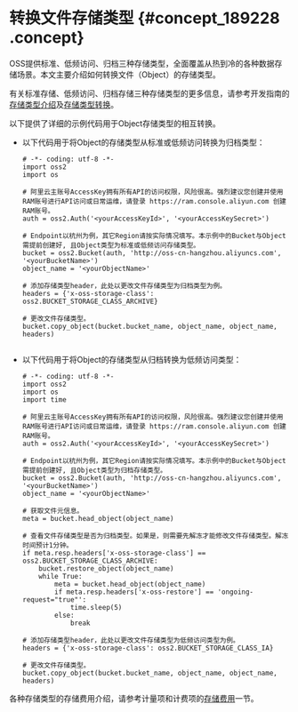 # 转换文件存储类型 {#concept_189228 .concept}

OSS提供标准、低频访问、归档三种存储类型，全面覆盖从热到冷的各种数据存储场景。本文主要介绍如何转换文件（Object）的存储类型。

有关标准存储、低频访问、归档存储三种存储类型的更多信息，请参考开发指南的[存储类型介绍](../../../../cn.zh-CN/开发指南/存储类型/存储类型介绍.md#)及[存储类型转换](../../../../cn.zh-CN/开发指南/存储类型/存储类型转换.md#)。

以下提供了详细的示例代码用于Object存储类型的相互转换。

-   以下代码用于将Object的存储类型从标准或低频访问转换为归档类型：

    ``` {#codeblock_b58_wef_8du}
    # -*- coding: utf-8 -*-
    import oss2
    import os
    
    # 阿里云主账号AccessKey拥有所有API的访问权限，风险很高。强烈建议您创建并使用RAM账号进行API访问或日常运维，请登录 https://ram.console.aliyun.com 创建RAM账号。
    auth = oss2.Auth('<yourAccessKeyId>', '<yourAccessKeySecret>')
    
    # Endpoint以杭州为例，其它Region请按实际情况填写。本示例中的Bucket与Object需提前创建好, 且Object类型为标准或低频访问存储类型。
    bucket = oss2.Bucket(auth, 'http://oss-cn-hangzhou.aliyuncs.com', '<yourBucketName>')
    object_name = '<yourObjectName>'
    
    # 添加存储类型header，此处以更改文件存储类型为归档类型为例。
    headers = {'x-oss-storage-class': oss2.BUCKET_STORAGE_CLASS_ARCHIVE}
    
    # 更改文件存储类型。
    bucket.copy_object(bucket.bucket_name, object_name, object_name, headers)
    					
    ```

-   以下代码用于将Object的存储类型从归档转换为低频访问类型：

    ``` {#codeblock_zvg_1fo_1j9}
    # -*- coding: utf-8 -*-
    import oss2
    import os
    import time
    
    # 阿里云主账号AccessKey拥有所有API的访问权限，风险很高。强烈建议您创建并使用RAM账号进行API访问或日常运维，请登录 https://ram.console.aliyun.com 创建RAM账号。
    auth = oss2.Auth('<yourAccessKeyId>', '<yourAccessKeySecret>')
    
    # Endpoint以杭州为例，其它Region请按实际情况填写。本示例中的Bucket与Object需提前创建好, 且Object类型为归档存储类型。
    bucket = oss2.Bucket(auth, 'http://oss-cn-hangzhou.aliyuncs.com', '<yourBucketName>')
    object_name = '<yourObjectName>'
    
    # 获取文件元信息。
    meta = bucket.head_object(object_name)
    
    # 查看文件存储类型是否为归档类型。如果是，则需要先解冻才能修改文件存储类型。解冻时间预计1分钟。
    if meta.resp.headers['x-oss-storage-class'] == oss2.BUCKET_STORAGE_CLASS_ARCHIVE:
        bucket.restore_object(object_name)
        while True:
            meta = bucket.head_object(object_name)
            if meta.resp.headers['x-oss-restore'] == 'ongoing-request="true"':
                time.sleep(5)
            else:
                break
    
    # 添加存储类型header，此处以更改文件存储类型为低频访问类型为例。
    headers = {'x-oss-storage-class': oss2.BUCKET_STORAGE_CLASS_IA}
    
    # 更改文件存储类型。
    bucket.copy_object(bucket.bucket_name, object_name, object_name, headers)
    ```


各种存储类型的存储费用介绍，请参考计量项和计费项的[存储费用](../../../../cn.zh-CN/计量计费/计量项和计费项.md#section_uz2_m2t_lgb)一节。

